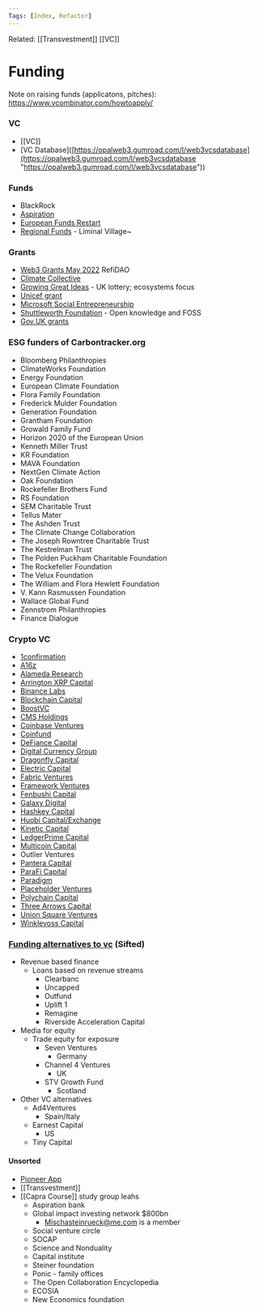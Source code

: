 ```yaml
---
Tags: [Index, Refactor]
---
```

Related: [[Transvestment]] [[VC]]

# Funding
Note on raising funds (applicatons, pitches): https://www.ycombinator.com/howtoapply/

### VC
- [[VC]]
- [VC Database]([https://opalweb3.gumroad.com/l/web3vcsdatabase](https://opalweb3.gumroad.com/l/web3vcsdatabase "https://opalweb3.gumroad.com/l/web3vcsdatabase"))

### Funds
 - BlackRock
- [Aspiration](https://www.aspiration.com/m/sustainability/)
- [European Funds Restart](https://www.regione.marche.it/Entra-in-Regione/Fondi-Europei/News-ed-eventi/Post/63907/Next-Generation-EU-il-piano-di-ripresa-della-Commissione-da-750-miliardi)
- [Regional Funds](https://www.regione.marche.it/Entra-in-Regione/Fondi-Europei/FESR) - Liminal Village~

### Grants
- [Web3 Grants May 2022](https://refi-dao.notion.site/Web3-Grants-May-2022-6f5271d4b27a4200ac55906b6a2c07b1) RefiDAO
- [Climate Collective](https://climate-collective.notion.site/climate-collective/Climate-Collective-Grant-Kit-7d20e3a02bba4121ac4d63b923935415)
- [Growing Great Ideas](https://www.tnlcommunityfund.org.uk/funding/programmes/growing-great-ideas#section-4) - UK lottery; ecosystems focus
- [Unicef grant](https://www.unicef.org/innovation/applyBlockchainCrypto)
- [Microsoft Social Entrepreneurship](https://startups.microsoft.com/en-us/social-entrepreneurship/)
- [Shuttleworth Foundation](https://www.shuttleworthfoundation.org/) - Open knowledge and FOSS
- [Gov.UK grants](https://apply-for-innovation-funding.service.gov.uk/competition/search)

### ESG funders of Carbontracker.org
- Bloomberg Philanthropies
- ClimateWorks Foundation
- Energy Foundation
- European Climate Foundation
- Flora Family Foundation
- Frederick Mulder Foundation
- Generation Foundation
- Grantham Foundation
- Growald Family Fund
- Horizon 2020 of the European Union
- Kenneth Miller Trust
- KR Foundation
- MAVA Foundation
- NextGen Climate Action
- Oak Foundation
- Rockefeller Brothers Fund
- RS Foundation
- SEM Charitable Trust
- Tellus Mater
- The Ashden Trust
- The Climate Change Collaboration
- The Joseph Rowntree Charitable Trust
- The Kestrelman Trust
- The Polden Puckham Charitable Foundation
- The Rockefeller Foundation
- The Velux Foundation
- The William and Flora Hewlett Foundation
- V. Kann Rasmussen Foundation
- Wallace Global Fund
- Zennstrom Philanthropies
- Finance Dialogue

### Crypto VC
- [1confirmation](https://messari.us17.list-manage.com/track/click?u=5b89525c77acdd986027c25d1&id=78d0447e72&e=fbc34c282d)
- [A16z](https://messari.us17.list-manage.com/track/click?u=5b89525c77acdd986027c25d1&id=b5db8addf2&e=fbc34c282d)
- [Alameda Research](https://messari.us17.list-manage.com/track/click?u=5b89525c77acdd986027c25d1&id=bd91e7d07f&e=fbc34c282d)
- [Arrington XRP Capital](https://messari.us17.list-manage.com/track/click?u=5b89525c77acdd986027c25d1&id=e8e6866895&e=fbc34c282d)
- [Binance Labs](https://messari.us17.list-manage.com/track/click?u=5b89525c77acdd986027c25d1&id=eca1b95070&e=fbc34c282d)
- [Blockchain Capital](https://messari.us17.list-manage.com/track/click?u=5b89525c77acdd986027c25d1&id=9fe1326d56&e=fbc34c282d)
- [BoostVC](https://messari.us17.list-manage.com/track/click?u=5b89525c77acdd986027c25d1&id=0e73c46f22&e=fbc34c282d)
- [CMS Holdings](https://messari.us17.list-manage.com/track/click?u=5b89525c77acdd986027c25d1&id=94a3a93052&e=fbc34c282d)
- [Coinbase Ventures](https://messari.us17.list-manage.com/track/click?u=5b89525c77acdd986027c25d1&id=387533a13d&e=fbc34c282d)
- [Coinfund](https://messari.us17.list-manage.com/track/click?u=5b89525c77acdd986027c25d1&id=480482ffc0&e=fbc34c282d)
- [DeFiance Capital](https://messari.us17.list-manage.com/track/click?u=5b89525c77acdd986027c25d1&id=14a5b7e6cf&e=fbc34c282d)
- [Digital Currency Group](https://messari.us17.list-manage.com/track/click?u=5b89525c77acdd986027c25d1&id=af6a199751&e=fbc34c282d)
- [Dragonfly Capital](https://messari.us17.list-manage.com/track/click?u=5b89525c77acdd986027c25d1&id=13d38c8443&e=fbc34c282d)
- [Electric Capital](https://messari.us17.list-manage.com/track/click?u=5b89525c77acdd986027c25d1&id=64c13e5f1b&e=fbc34c282d)
- [Fabric Ventures](https://messari.us17.list-manage.com/track/click?u=5b89525c77acdd986027c25d1&id=ddbda3ca3a&e=fbc34c282d)
- [Framework Ventures](https://messari.us17.list-manage.com/track/click?u=5b89525c77acdd986027c25d1&id=796716f514&e=fbc34c282d)
- [Fenbushi Capital](https://messari.us17.list-manage.com/track/click?u=5b89525c77acdd986027c25d1&id=ac932a5a21&e=fbc34c282d)
- [Galaxy Digital](https://messari.us17.list-manage.com/track/click?u=5b89525c77acdd986027c25d1&id=14c5f76fba&e=fbc34c282d)
- [Hashkey Capital](https://messari.us17.list-manage.com/track/click?u=5b89525c77acdd986027c25d1&id=1aa96d6070&e=fbc34c282d)
- [Huobi Capital/Exchange](https://messari.us17.list-manage.com/track/click?u=5b89525c77acdd986027c25d1&id=0cab537ba0&e=fbc34c282d)
- [Kinetic Capital](https://messari.us17.list-manage.com/track/click?u=5b89525c77acdd986027c25d1&id=a8089fc3e7&e=fbc34c282d)
- [LedgerPrime Capital](https://messari.us17.list-manage.com/track/click?u=5b89525c77acdd986027c25d1&id=611f60ca4f&e=fbc34c282d)
- [Multicoin Capital](https://messari.us17.list-manage.com/track/click?u=5b89525c77acdd986027c25d1&id=e75b9e24f6&e=fbc34c282d)
- Outlier Ventures
- [Pantera Capital](https://messari.us17.list-manage.com/track/click?u=5b89525c77acdd986027c25d1&id=148c8a3c4e&e=fbc34c282d)
- [ParaFi Capital](https://messari.us17.list-manage.com/track/click?u=5b89525c77acdd986027c25d1&id=5a7e631f3d&e=fbc34c282d)
- [Paradigm](https://messari.us17.list-manage.com/track/click?u=5b89525c77acdd986027c25d1&id=8487196c8b&e=fbc34c282d)
- [Placeholder Ventures](https://messari.us17.list-manage.com/track/click?u=5b89525c77acdd986027c25d1&id=a37b52c300&e=fbc34c282d)
- [Polychain Capital](https://messari.us17.list-manage.com/track/click?u=5b89525c77acdd986027c25d1&id=fe0a1bfeb1&e=fbc34c282d)
- [Three Arrows Capital](https://messari.us17.list-manage.com/track/click?u=5b89525c77acdd986027c25d1&id=f3f37595d1&e=fbc34c282d)
- [Union Square Ventures](https://messari.us17.list-manage.com/track/click?u=5b89525c77acdd986027c25d1&id=a1a210750c&e=fbc34c282d)
- [Winklevoss Capital](https://messari.us17.list-manage.com/track/click?u=5b89525c77acdd986027c25d1&id=95a4095f93&e=fbc34c282d)

### [Funding alternatives to vc](https://sifted.eu/articles/funding-alternatives-startups-europe/) (Sifted)
- Revenue based finance
	- Loans based on revenue streams
		- Clearbanc
		- Uncapped
		- Outfund
		- Uplift 1
		- Remagine
		- Riverside Acceleration Capital
- Media for equity
	- Trade equity for exposure
		- Seven Ventures
			- Germany
		- Channel 4 Ventures
			- UK
		- STV Growth Fund
			- Scotland
- Other VC alternatives
	- Ad4Ventures
		- Spain/Italy
	- Earnest Capital
		- US
	- Tiny Capital

#### Unsorted
- [Pioneer App](https://pioneer.app/)
- [[Transvestment]]
- [[Capra Course]] study group leahs
	- Aspiration bank
	- Global impact investing network $800bn
		- Mischasteinrueck@me.com is a member
	- Social venture circle
	- SOCAP
	- Science and Nonduality
	- Capital institute
	- Steiner foundation
	- Ponic - family offices
	- The Open Collaboration Encyclopedia
	- ECOSIA
	- New Economics foundation
